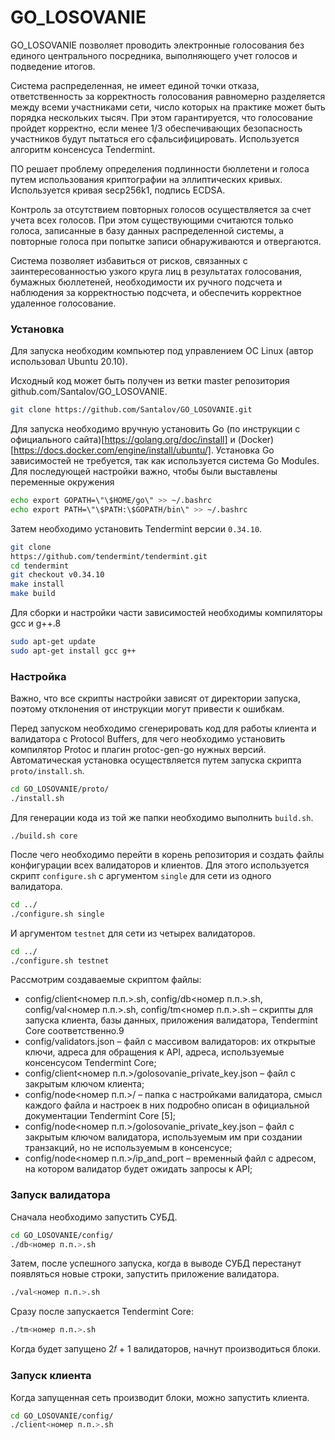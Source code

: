 # GO_LOSOVANIE

GO_LOSOVANIE позволяет проводить электронные голосования без 
единого центрального посредника, выполняющего учет голосов и подведение 
итогов. 

Система распределенная, не имеет единой точки отказа, ответственность 
за корректность голосования равномерно разделяется между всеми участниками 
сети, число которых на практике может быть порядка нескольких тысяч. При 
этом гарантируется, что голосование пройдет корректно, если менее 1/3
обеспечивающих безопасность участников будут пытаться его 
сфальсифицировать. Используется алгоритм консенсуса Tendermint.

ПО решает проблему определения подлинности бюллетени и голоса путем 
использования криптографии на эллиптических кривых. Используется кривая secp256k1, подпись ECDSA.

Контроль за отсутствием повторных голосов осуществляется за счет учета 
всех голосов. При этом существующими считаются только голоса, записанные в 
базу данных распределенной системы, а повторные голоса при попытке записи 
обнаруживаются и отвергаются.

Система позволяет избавиться от рисков, связанных с 
заинтересованностью узкого круга лиц в результатах голосования, бумажных 
бюллетеней, необходимости их ручного подсчета и наблюдения за 
корректностью подсчета, и обеспечить корректное удаленное голосование. 

### Установка

Для запуска необходим компьютер под управлением ОС Linux (автор 
использовал Ubuntu 20.10).

Исходный код может быть получен из ветки master репозитория 
github.com/Santalov/GO_LOSOVANIE.

```bash
git clone https://github.com/Santalov/GO_LOSOVANIE.git
```

Для запуска необходимо вручную установить Go (по инструкции с 
официального сайта)[https://golang.org/doc/install] и (Docker)[https://docs.docker.com/engine/install/ubuntu/]. Установка Go зависимостей не требуется, 
так как используется система Go Modules. 
Для последующей настройки важно, чтобы были выставлены переменные 
окружения

```bash
echo export GOPATH=\"\$HOME/go\" >> ~/.bashrc
echo export PATH=\"\$PATH:\$GOPATH/bin\" >> ~/.bashrc
```

Затем необходимо установить Tendermint версии `0.34.10`.

```bash
git clone 
https://github.com/tendermint/tendermint.git
cd tendermint
git checkout v0.34.10
make install
make build
```

Для сборки и настройки части зависимостей необходимы компиляторы gcc
и g++.8

```bash
sudo apt-get update
sudo apt-get install gcc g++
```
### Настройка

Важно, что все скрипты настройки зависят от директории запуска, поэтому 
отклонения от инструкции могут привести к ошибкам.

Перед запуском необходимо сгенерировать код для работы клиента и 
валидатора с Protocol Buffers, для чего необходимо установить компилятор 
Protoc и плагин protoc-gen-go нужных версий. Автоматическая установка 
осуществляется путем запуска скрипта `proto/install.sh`.

```bash
cd GO_LOSOVANIE/proto/
./install.sh
```

Для генерации кода из той же папки необходимо выполнить `build.sh`.

```
./build.sh core
```

После чего необходимо перейти в корень репозитория и создать файлы 
конфигурации всех валидаторов и клиентов. Для этого используется скрипт 
`configure.sh` с аргументом `single` для сети из одного валидатора.

```bash
cd ../
./configure.sh single
```

И аргументом `testnet` для сети из четырех валидаторов.

```bash
cd ../
./configure.sh testnet
```

Рассмотрим создаваемые скриптом файлы:
* config/client<номер п.п.>.sh, config/db<номер 
п.п.>.sh, config/val<номер п.п.>.sh, config/tm<номер 
п.п.>.sh – скрипты для запуска клиента, базы данных, приложения
валидатора, Tendermint Core соответственно.9
* config/validators.json – файл с массивом валидаторов: их 
открытые ключи, адреса для обращения к API, адреса, используемые 
консенсусом Tendermint Core;
* config/client<номер 
п.п.>/golosovanie_private_key.json – файл с закрытым
ключом клиента;
* config/node<номер п.п.>/ – папка с настройками валидатора, 
смысл каждого файла и настроек в них подробно описан в официальной 
документации Tendermint Core [5];
* config/node<номер п.п.>/golosovanie_private_key.json –
файл с закрытым ключом валидатора, используемым им при создании 
транзакций, но не используемым в консенсусе;
* config/node<номер п.п.>/ip_and_port – временный файл с 
адресом, на котором валидатор будет ожидать запросы к API;

### Запуск валидатора
Сначала необходимо запустить СУБД.

```bash 
cd GO_LOSOVANIE/config/
./db<номер п.п.>.sh
```

Затем, после успешного запуска, когда в выводе СУБД перестанут 
появляться новые строки, запустить приложение валидатора.

```bash
./val<номер п.п.>.sh
```

Сразу после запускается Tendermint Core:

```bash
./tm<номер п.п.>.sh
```

Когда будет запущено 2𝑓 + 1 валидаторов, начнут производиться блоки.

### Запуск клиента

Когда запущенная сеть производит блоки, можно запустить клиента.

```bash
cd GO_LOSOVANIE/config/
./client<номер п.п.>.sh
```
